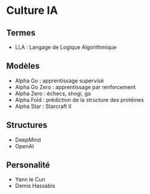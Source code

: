 # Culture IA

## Termes

- LLA : Langage de Logique Algorithmique

## Modèles

- Alpha Go : apprentissage supervisé
- Alpha Go Zero : apprentissage par renforcement
- Alpha Zero : échecs, shogi, go
- Alpha Fold : prédiction de la structure des protéines
- Alpha Star : Starcraft II

## Structures

- DeepMind
- OpenAI

## Personalité

- Yann le Cun
- Demis Hassabis

